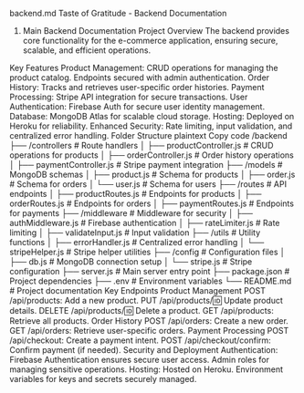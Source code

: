 backend.md
Taste of Gratitude - Backend Documentation
1. Main Backend Documentation
Project Overview
The backend provides core functionality for the e-commerce application, ensuring secure, scalable, and efficient operations.

Key Features
Product Management:
CRUD operations for managing the product catalog.
Endpoints secured with admin authentication.
Order History:
Tracks and retrieves user-specific order histories.
Payment Processing:
Stripe API integration for secure transactions.
User Authentication:
Firebase Auth for secure user identity management.
Database:
MongoDB Atlas for scalable cloud storage.
Hosting:
Deployed on Heroku for reliability.
Enhanced Security:
Rate limiting, input validation, and centralized error handling.
Folder Structure
plaintext
Copy code
/backend
├── /controllers              # Route handlers
│   ├── productController.js  # CRUD operations for products
│   ├── orderController.js    # Order history operations
│   ├── paymentController.js  # Stripe payment integration
├── /models                   # MongoDB schemas
│   ├── product.js            # Schema for products
│   ├── order.js              # Schema for orders
│   └── user.js               # Schema for users
├── /routes                   # API endpoints
│   ├── productRoutes.js      # Endpoints for products
│   ├── orderRoutes.js        # Endpoints for orders
│   ├── paymentRoutes.js      # Endpoints for payments
├── /middleware               # Middleware for security
│   ├── authMiddleware.js     # Firebase authentication
│   ├── rateLimiter.js        # Rate limiting
│   ├── validateInput.js      # Input validation
├── /utils                    # Utility functions
│   ├── errorHandler.js       # Centralized error handling
│   └── stripeHelper.js       # Stripe helper utilities
├── /config                   # Configuration files
│   ├── db.js                 # MongoDB connection setup
│   └── stripe.js             # Stripe configuration
├── server.js                 # Main server entry point
├── package.json              # Project dependencies
├── .env                      # Environment variables
└── README.md                 # Project documentation
Key Endpoints
Product Management
POST /api/products: Add a new product.
PUT /api/products/:id: Update product details.
DELETE /api/products/:id: Delete a product.
GET /api/products: Retrieve all products.
Order History
POST /api/orders: Create a new order.
GET /api/orders: Retrieve user-specific orders.
Payment Processing
POST /api/checkout: Create a payment intent.
POST /api/checkout/confirm: Confirm payment (if needed).
Security and Deployment
Authentication:
Firebase Authentication ensures secure user access.
Admin roles for managing sensitive operations.
Hosting:
Hosted on Heroku.
Environment variables for keys and secrets securely managed.
